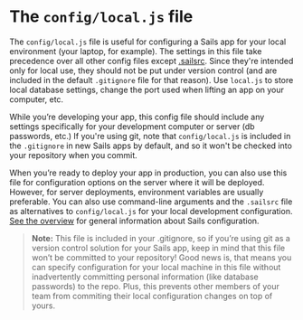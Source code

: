 # The `config/local.js` file

The `config/local.js` file is useful for configuring a Sails app for your local environment (your laptop, for example).  The settings in this file take precedence over all other config files except [.sailsrc](http://sailsjs.com/documentation/concepts/Configuration/usingsailsrcfiles.html).  Since they're intended only for local use, they should not be put under version control (and are included in the default `.gitignore` file for that reason).  Use `local.js` to store local database settings, change the port used when lifting an app on your computer, etc.

While you’re developing your app, this config file should include any settings specifically for your development computer or server (db passwords, etc.)  If you're using git, note that `config/local.js` is included in the `.gitignore` in new Sails apps by default, and so it won't be checked into your repository when you commit.

When you&rsquo;re ready to deploy your app in production, you can also use this file for configuration options on the server where it will be deployed.  However, for server deployments, environment variables are usually preferable.  You can also use command-line arguments and the `.sailsrc` file as alternatives to `config/local.js` for your local development configuration. [See the overview](http://sailsjs.com/documentation/concepts/Configuration) for general information about Sails configuration.

> **Note:** This file is included in your .gitignore, so if you&rsquo;re using git as a version control solution for your Sails app, keep in mind that this file won&rsquo;t be committed to your repository!
> Good news is, that means you can specify configuration for your local machine in this file without inadvertently committing personal information (like database passwords) to the repo.  Plus, this prevents other members of your team from commiting their local configuration changes on top of yours.

<docmeta name="displayName" value="The local.js file">
